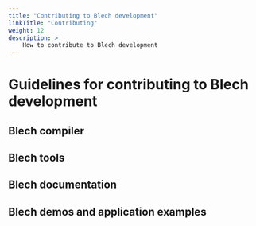 ```yaml
---
title: "Contributing to Blech development"
linkTitle: "Contributing"
weight: 12
description: >
    How to contribute to Blech development
---
```


# Guidelines for contributing to Blech development

## Blech compiler

## Blech tools

## Blech documentation

## Blech demos and application examples

